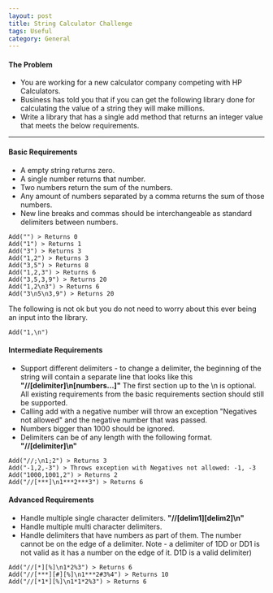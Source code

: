 ```yaml
---
layout: post
title: String Calculator Challenge
tags: Useful
category: General
---
```


#### The Problem ####

- You are working for a new calculator company competing with HP Calculators.  
- Business has told you that if you can get the following library done for calculating the value of a string they will make millions.  
- Write a library that has a single add method that returns an integer value that meets the below requirements.  

----------------------------------------------------------------------------------------------

#### Basic Requirements ####

- A empty string returns zero.  
- A single number returns that number.  
- Two numbers return the sum of the numbers.  
- Any amount of numbers separated by a comma returns the sum of those numbers.  
- New line breaks and commas should be interchangeable as standard delimiters between numbers.  

~~~
Add("") > Returns 0
Add("1") > Returns 1
Add("3") > Returns 3
Add("1,2") > Returns 3
Add("3,5") > Returns 8
Add("1,2,3") > Returns 6
Add("3,5,3,9") > Returns 20
Add("1,2\n3") > Returns 6
Add("3\n5\n3,9") > Returns 20
~~~

The following is not ok but you do not need to worry about this ever being an input into the library.

~~~
Add("1,\n")
~~~

#### Intermediate Requirements ####

- Support different delimiters - to change a delimiter, the beginning of the string will contain a separate line that looks like this **"//[delimiter]\n[numbers...]"**  The first section up to the \n is optional. All existing requirements from the basic requirements section should still be supported.  
- Calling add with a negative number will throw an exception "Negatives not allowed" and the negative number that was passed.  
- Numbers bigger than 1000 should be ignored.  
- Delimiters can be of any length with the following format.  **"//[delimiter]\n"**  


~~~
Add("//;\n1;2") > Returns 3  
Add("-1,2,-3") > Throws exception with Negatives not allowed: -1, -3  
Add("1000,1001,2") > Returns 2  
Add("//[***]\n1***2***3") > Returns 6  
~~~

#### Advanced Requirements ####

- Handle multiple single character delimiters. **"//[delim1][delim2]\n"**
- Handle multiple multi character delimiters.  
- Handle delimiters that have numbers as part of them. The number cannot be on the edge of a delimiter. Note - a delimiter of 1DD or DD1 is not valid as it has a number on the edge of it. D1D is a valid delimiter)

~~~
Add("//[*][%]\n1*2%3") > Returns 6  
Add("//[***][#][%]\n1***2#3%4") > Returns 10  
Add("//[*1*][%]\n1*1*2%3") > Returns 6  
~~~


